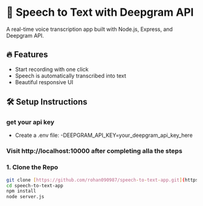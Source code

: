 # 🎤 Speech to Text with Deepgram API

A real-time voice transcription app built with Node.js, Express, and Deepgram API.

## 🔥 Features

- Start recording with one click
- Speech is automatically transcribed into text
- Beautiful responsive UI

## 🛠 Setup Instructions
### get your api key 
- Create a .env file:
-DEEPGRAM_API_KEY=your_deepgram_api_key_here
### Visit http://localhost:10000 after completing alla the steps 

### 1. Clone the Repo

```bash
git clone [https://github.com/rohan090987/speech-to-text-app.git](https://github.com/rohan090987/Speech-to-Text-with-Deepgram-API.git)
cd speech-to-text-app
npm install
node server.js



